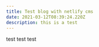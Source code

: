 ```yaml
---
title: Test blog with netlify cms
date: 2021-03-12T08:39:24.220Z
description: this is a test
---
```

test test test